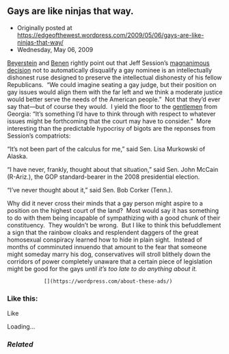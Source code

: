 ## Gays are like ninjas that way.

 * Originally posted at https://edgeofthewest.wordpress.com/2009/05/06/gays-are-like-ninjas-that-way/
 * Wednesday, May 06, 2009

[Beyerstein](http://majikthise.typepad.com/majikthise\_/2009/05/thune-no-gay-justice-.html) and [Benen](http://www.washingtonmonthly.com/archives/individual/2009\_05/018065.php) rightly point out that Jeff Session’s [magnanimous decision](http://thehill.com/leading-the-news/sessions-would-consider-gay-nominee-2009-05-06.html) not to automatically disqualify a gay nominee is an intellectually dishonest ruse designed to preserve the intellectual dishonesty of his fellow Republicans.  “We could imagine seating a gay judge, but their position on gay issues would align them with the far left and we think a moderate justice would better serve the needs of the American people.”  Not that they’d ever say that—but of course they would.  I yield the floor to the [gentlemen](chambliss.senate.gov/) from Georgia: “It’s something I’d have to think through with respect to whatever issues might be forthcoming that the court may have to consider.”  More interesting than the predictable hypocrisy of bigots are the reponses from Session’s compatriots:

“It’s not been part of the calculus for me,” said Sen. Lisa Murkowski of Alaska.

“I have never, frankly, thought about that situation,” said Sen. John McCain (R-Ariz.), the GOP standard-bearer in the 2008 presidential election.

“I’ve never thought about it,” said Sen. Bob Corker (Tenn.).

Why did it never cross their minds that a gay person might aspire to a position on the highest court of the land?  Most would say it has something to do with them being incapable of sympathizing with a good chunk of their constituency.  They wouldn’t be wrong.  But I like to think this befuddlement a sign that the rainbow cloaks and resplendent daggers of the great homosexual conspiracy learned how to hide in plain sight.  Instead of months of comminuted innuendo that amount to the fear that someone might someday marry his dog, conservatives will stroll blithely down the corridors of power completely unaware that a certain piece of legislation might be good for the gays _until it’s too late to do anything about it._

		

			

				[](https://wordpress.com/about-these-ads/)
				

					
				

			

		

### Like this:

Like

 
Loading...

[]()

### _Related_

